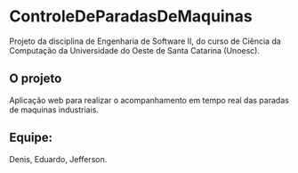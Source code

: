 # ControleDeParadasDeMaquinas

Projeto da disciplina de Engenharia de Software II, do curso de Ciência da Computação da Universidade do Oeste de Santa Catarina (Unoesc).

## O projeto
Aplicação web para realizar o acompanhamento em tempo real das paradas de maquinas industriais.

## Equipe:
Denis, Eduardo, Jefferson.
